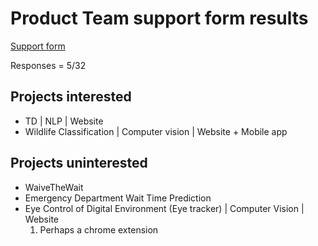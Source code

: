 # Product Team support form results

[Support form](https://docs.google.com/forms/d/e/1FAIpQLSeXfxhiWYqFkd_vdcSJ1Q8MlOWSBatycu1rDLJ4x00feKuRKg/viewform)

Responses = 5/32

## Projects interested

- TD | NLP | Website
- Wildlife Classification | Computer vision | Website + Mobile app

## Projects uninterested

- WaiveTheWait
- Emergency Department Wait Time Prediction
- Eye Control of Digital Environment (Eye tracker) | Computer Vision | Website
  1. Perhaps a chrome extension
